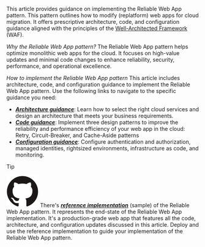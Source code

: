 This article provides guidance on implementing the Reliable Web App pattern. This pattern outlines how to modify (replatform) web apps for cloud migration. It offers prescriptive architecture, code, and configuration guidance aligned with the principles of the [Well-Architected Framework](/azure/well-architected/) (WAF).

*Why the Reliable Web App pattern?* The Reliable Web App pattern helps optimize monolithic web apps for the cloud. It focuses on high-value updates and minimal code changes to enhance reliability, security, performance, and operational excellence.

*How to implement the Reliable Web App pattern* This article includes architecture, code, and configuration guidance to implement the Reliable Web App pattern. Use the following links to navigate to the specific guidance you need:

- [***Architecture guidance***](#architecture-guidance): Learn how to select the right cloud services and design an architecture that meets your business requirements.
- [***Code guidance***](#code-guidance): Implement three design patterns to improve the reliability and performance efficiency of your web app in the cloud: Retry, Circuit-Breaker, and Cache-Aside patterns
- [***Configuration guidance***](#configuration-guidance): Configure authentication and authorization, managed identities, rightsized environments, infrastructure as code, and monitoring.

> [!TIP]
> ![GitHub logo](../../../../../_images/github.svg) There's [***reference implementation***](reference-implementation) (sample) of the Reliable Web App pattern. It represents the end-state of the Reliable Web App implementation. It's a production-grade web app that features all the code, architecture, and configuration updates discussed in this article. Deploy and use the reference implementation to guide your implementation of the Reliable Web App pattern.